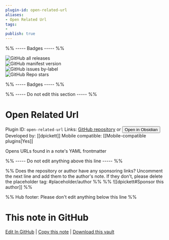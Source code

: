 ```yaml
---
plugin-id: open-related-url
aliases:
- Open Related Url
tags: 
- 
publish: true
---
```


%% ----- Badges ----- %%

![GitHub all releases](https://img.shields.io/github/downloads/dpickett/open-related-url/total?color=573E7A&logo=github&style=for-the-badge)   
![GitHub manifest version](https://img.shields.io/github/manifest-json/v/dpickett/open-related-url?color=573E7A&logo=github&style=for-the-badge)   
![GitHub issues by-label](https://img.shields.io/github/issues/dpickett/open-related-url/help%20wanted?color=573E7A&logo=github&style=for-the-badge)   
![GitHub Repo stars](https://img.shields.io/github/stars/dpickett/open-related-url?color=573E7A&logo=github&style=for-the-badge)

%% ----- Badges ----- %%

%% ----- Do not edit this section ----- %%

# Open Related Url

Plugin ID: `open-related-url`
Links: [GitHub repository](https://github.com/dpickett/open-related-url) or [<button id=HH>Open in Obsidian</button>](obsidian://show-plugin?id=open-related-url)
Developed by: [[dpickett]]
Mobile compatible: [[Mobile-compatible plugins|Yes]]

Opens URLs found in a note's YAML frontmatter

%% ----- Do not edit anything above this line ----- %% 

%% Does the repository or author have any sponsoring links? Uncomment the next line and add them to the author's note. If they don't, please delete the placeholder tag: #placeholder/author %%
%% ![[dpickett#Sponsor this author]] %%

%% Hub footer: Please don't edit anything below this line %%

# This note in GitHub

<span class="git-footer">[Edit In GitHub](https://github.dev/obsidian-community/obsidian-hub/blob/main/02%20-%20Community%20Expansions/02.05%20All%20Community%20Expansions/Plugins/open-related-url.md "git-hub-edit-note") | [Copy this note](https://raw.githubusercontent.com/obsidian-community/obsidian-hub/main/02%20-%20Community%20Expansions/02.05%20All%20Community%20Expansions/Plugins/open-related-url.md "git-hub-copy-note") | [Download this vault](https://github.com/obsidian-community/obsidian-hub/archive/refs/heads/main.zip "git-hub-download-vault") </span>
